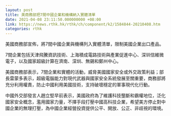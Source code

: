 ```yaml
---
layout: post
title: 美商務部把7間中國企業和機構納入實體清單
date: 2021-04-08 23:11:50.000000000 +08:00
link: https://news.rthk.hk/rthk/ch/component/k2/1584844-20210408.htm
categories: rthk
---
```


美國商務部宣佈，將7間中國企業與機構列入實體清單，限制美國企業出口產品。

7間企業包括天津飛騰資訊技術、上海積成電路技術與產業促進中心、深圳信維微電子，以及國家超級計算在濟南、深圳、無錫和鄭州中心。

美國商務部表示，7間企業和實體的活動，威脅美國國家安全或外交政策利益；部長雷蒙多表示，超級電腦能力對現代武器與國家安全系統發展至關重要，商務部將充分利用權責，防止中國利用美國技術，支持破壞穩定的軍事現代化行動。

中國外交部發言人趙立堅早前表示，美國政府為了維護科技壟斷和霸權地位，泛化國家安全概念，濫用國家力量，不擇手段打壓中國高科技企業，希望美方停止對中國企業的無理打壓，為中國企業經營投資提供公平、開放、公正、非歧視的環境。
